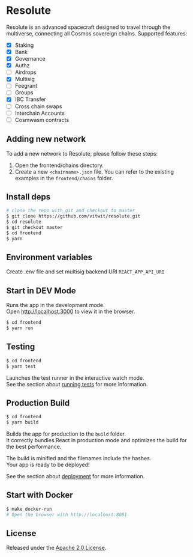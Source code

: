 # Resolute
Resolute is an advanced spacecraft designed to travel through the multiverse, connecting all Cosmos sovereign chains.
Supported features:

- [x] Staking
- [x] Bank
- [x] Governance
- [x] Authz
- [ ] Airdrops
- [x] Multisig
- [ ] Feegrant
- [ ] Groups
- [x] IBC Transfer
- [ ] Cross chain swaps
- [ ] Interchain Accounts
- [ ] Cosmwasm contracts

## Adding new network

To add a new network to Resolute, please follow these steps:

1. Open the frontend/chains directory. 
2. Create a new `<chainname>.json` file. You can refer to the existing examples in the `frontend/chains` folder.


## Install deps 
```bash
# clone the repo with git and checkout to master
$ git clone https://github.com/vitwit/resolute.git
$ cd resolute
$ git checkout master
$ cd frontend
$ yarn
```

## Environment variables

Create .env file and set multisig backend URI `REACT_APP_API_URI`

## Start in DEV Mode 
Runs the app in the development mode.<br />
Open [http://localhost:3000](http://localhost:3000) to view it in the browser.
```bash
$ cd frontend
$ yarn run
```

## Testing 
```bash 
$ cd frontend
$ yarn test
```
Launches the test runner in the interactive watch mode.<br />
See the section about [running tests](https://facebook.github.io/create-react-app/docs/running-tests) for more information.

## Production Build 
```bash
$ cd frontend
$ yarn build
```

Builds the app for production to the `build` folder.<br />
It correctly bundles React in production mode and optimizes the build for the best performance.

The build is minified and the filenames include the hashes.<br />
Your app is ready to be deployed!

See the section about [deployment](https://facebook.github.io/create-react-app/docs/deployment) for more information.

## Start with Docker 
```bash
$ make docker-run
# Open the browser with http://localhost:8081
```

## License
Released under the [Apache 2.0 License](https://github.com/vitwit/resolute/blob/master/LICENSE).
